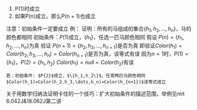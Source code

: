 1. P(1)时成立
2. 如果P(n)成立，那么P(n + 1)也成立

注意：初始条件一定要成立
例：
	证明：所有的马组成的集合$\{h_1,h_2,\dots,h_n\}$，马的颜色都相同
	初始条件：$P(1)$成立，$\{h_1\}$，任选一匹马颜色相同
	假设 $P(n)=\{h_1,h_2,\dots,h_n\}$为真
	验证 $P(n+1)=\{h_2,h_3,\dots,h_{n+1}\}$是否为真
	即验证$Color(h_1)=Color(h_2,h_3,\dots,h_n)=Color(h_{n+1})$是否为真，该等式有误
	因为$n=1$时，$P(1)=\{h_1\}$，$P(2)=\{h_1,h_2\}$
	$Color(h_1)=null=Color(h_2)$有误
	
	若：初始条件: $P{2}$成立，$\{h_1,h_2\}$，任意两匹马颜色相同
	$Color(h_1)=Color(h_2,h_3,\dots,h_n)=Color(h_{n+1})$该等式成立
	
关于用数学归纳法证明卡住的一个技巧：扩大初始条件的描述范围，举例见mit 6.042J&18.062J第二讲